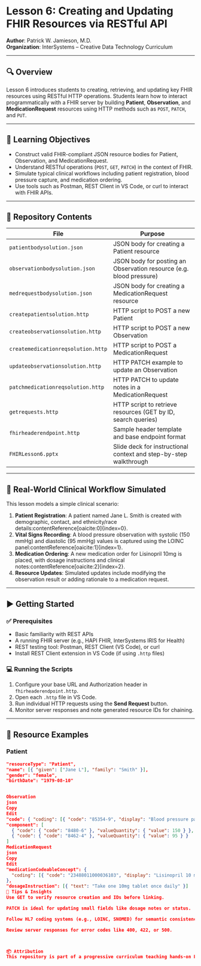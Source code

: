 # Lesson 6: Creating and Updating FHIR Resources via RESTful API

**Author**: Patrick W. Jamieson, M.D.  
**Organization**: InterSystems – Creative Data Technology Curriculum

---

## 🔍 Overview

Lesson 6 introduces students to creating, retrieving, and updating key FHIR resources using RESTful HTTP operations. Students learn how to interact programmatically with a FHIR server by building **Patient**, **Observation**, and **MedicationRequest** resources using HTTP methods such as `POST`, `PATCH`, and `PUT`.

---

## 🎯 Learning Objectives

- Construct valid FHIR-compliant JSON resource bodies for Patient, Observation, and MedicationRequest.
- Understand RESTful operations (`POST`, `GET`, `PATCH`) in the context of FHIR.
- Simulate typical clinical workflows including patient registration, blood pressure capture, and medication ordering.
- Use tools such as Postman, REST Client in VS Code, or curl to interact with FHIR APIs.

---

## 🧰 Repository Contents

| File | Purpose |
|------|---------|
| `patientbodysolution.json` | JSON body for creating a Patient resource |
| `observationbodysolution.json` | JSON body for posting an Observation resource (e.g. blood pressure) |
| `medrequestbodysolution.json` | JSON body for creating a MedicationRequest resource |
| `createpatientsolution.http` | HTTP script to POST a new Patient |
| `createobservationsolution.http` | HTTP script to POST a new Observation |
| `createmedicationreqsolution.http` | HTTP script to POST a MedicationRequest |
| `updateobservationsolution.http` | HTTP PATCH example to update an Observation |
| `patchmedicationreqsolution.http` | HTTP PATCH to update notes in a MedicationRequest |
| `getrequests.http` | HTTP script to retrieve resources (GET by ID, search queries) |
| `fhirheaderendpoint.http` | Sample header template and base endpoint format |
| `FHIRLesson6.pptx` | Slide deck for instructional context and step-by-step walkthrough |

---

## 🏥 Real-World Clinical Workflow Simulated

This lesson models a simple clinical scenario:

1. **Patient Registration**: A patient named Jane L. Smith is created with demographic, contact, and ethnicity/race details:contentReference[oaicite:0]{index=0}.
2. **Vital Signs Recording**: A blood pressure observation with systolic (150 mmHg) and diastolic (95 mmHg) values is captured using the LOINC panel:contentReference[oaicite:1]{index=1}.
3. **Medication Ordering**: A new medication order for Lisinopril 10mg is placed, with dosage instructions and clinical notes:contentReference[oaicite:2]{index=2}.
4. **Resource Updates**: Simulated updates include modifying the observation result or adding rationale to a medication request.

---

## ▶️ Getting Started

### ✅ Prerequisites

- Basic familiarity with REST APIs
- A running FHIR server (e.g., HAPI FHIR, InterSystems IRIS for Health)
- REST testing tool: Postman, REST Client (VS Code), or curl
- Install REST Client extension in VS Code (if using `.http` files)

### 💻 Running the Scripts

1. Configure your base URL and Authorization header in `fhirheaderendpoint.http`.
2. Open each `.http` file in VS Code.
3. Run individual HTTP requests using the **Send Request** button.
4. Monitor server responses and note generated resource IDs for chaining.

---

## 🧪 Resource Examples

### Patient

```json
"resourceType": "Patient",
"name": [{ "given": ["Jane L"], "family": "Smith" }],
"gender": "female",
"birthDate": "1979-08-10"


Observation
json
Copy
Edit
"code": { "coding": [{ "code": "85354-9", "display": "Blood pressure panel" }] },
"component": [
  { "code": { "code": "8480-6" }, "valueQuantity": { "value": 150 } },
  { "code": { "code": "8462-4" }, "valueQuantity": { "value": 95 } }
]
MedicationRequest
json
Copy
Edit
"medicationCodeableConcept": {
  "coding": [{ "code": "23488011000036103", "display": "Lisinopril 10 mg tablet" }]
},
"dosageInstruction": [{ "text": "Take one 10mg tablet once daily" }]
🧠 Tips & Insights
Use GET to verify resource creation and IDs before linking.

PATCH is ideal for updating small fields like dosage notes or status.

Follow HL7 coding systems (e.g., LOINC, SNOMED) for semantic consistency.

Review server responses for error codes like 400, 422, or 500.



📦 Attribution
This repository is part of a progressive curriculum teaching hands-on FHIR application development using real-world healthcare data workflows.